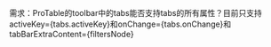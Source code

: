 需求：ProTable的toolbar中的tabs能否支持tabs的所有属性？目前只支持activeKey={tabs.activeKey}和onChange={tabs.onChange}和tabBarExtraContent={filtersNode}
